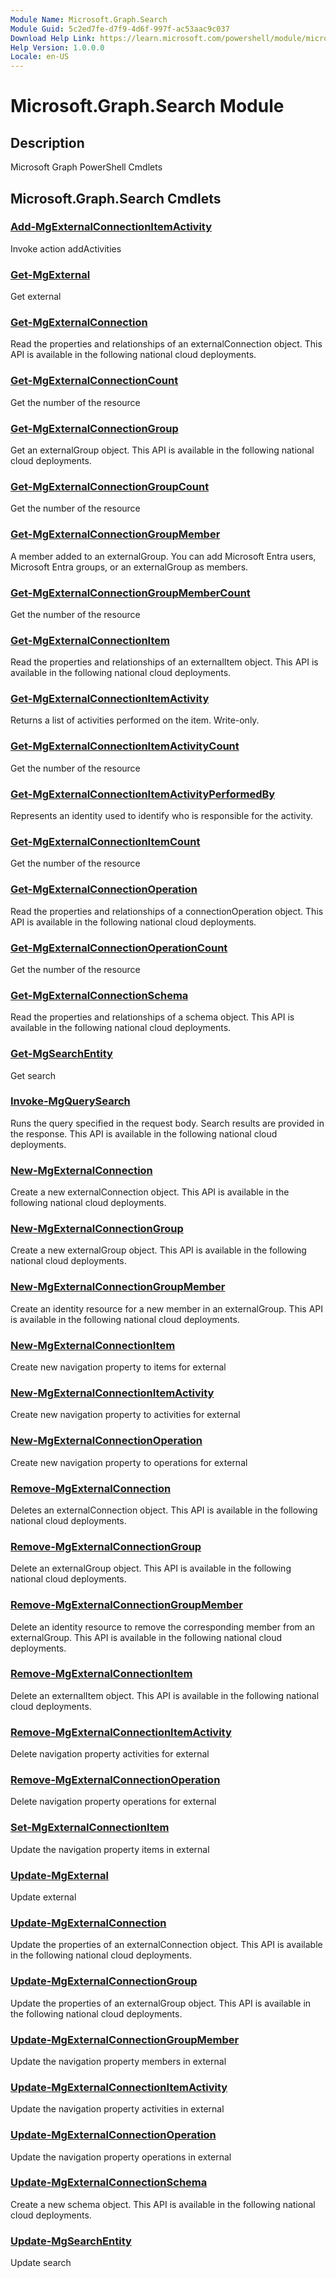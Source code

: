 ```yaml
---
Module Name: Microsoft.Graph.Search
Module Guid: 5c2ed7fe-d7f9-4d6f-997f-ac53aac9c037
Download Help Link: https://learn.microsoft.com/powershell/module/microsoft.graph.search
Help Version: 1.0.0.0
Locale: en-US
---
```


# Microsoft.Graph.Search Module
## Description
Microsoft Graph PowerShell Cmdlets

## Microsoft.Graph.Search Cmdlets
### [Add-MgExternalConnectionItemActivity](Add-MgExternalConnectionItemActivity.md)
Invoke action addActivities

### [Get-MgExternal](Get-MgExternal.md)
Get external

### [Get-MgExternalConnection](Get-MgExternalConnection.md)
Read the properties and relationships of an externalConnection object.
This API is available in the following national cloud deployments.

### [Get-MgExternalConnectionCount](Get-MgExternalConnectionCount.md)
Get the number of the resource

### [Get-MgExternalConnectionGroup](Get-MgExternalConnectionGroup.md)
Get an externalGroup object.
This API is available in the following national cloud deployments.

### [Get-MgExternalConnectionGroupCount](Get-MgExternalConnectionGroupCount.md)
Get the number of the resource

### [Get-MgExternalConnectionGroupMember](Get-MgExternalConnectionGroupMember.md)
A member added to an externalGroup.
You can add Microsoft Entra users, Microsoft Entra groups, or an externalGroup as members.

### [Get-MgExternalConnectionGroupMemberCount](Get-MgExternalConnectionGroupMemberCount.md)
Get the number of the resource

### [Get-MgExternalConnectionItem](Get-MgExternalConnectionItem.md)
Read the properties and relationships of an externalItem object.
This API is available in the following national cloud deployments.

### [Get-MgExternalConnectionItemActivity](Get-MgExternalConnectionItemActivity.md)
Returns a list of activities performed on the item.
Write-only.

### [Get-MgExternalConnectionItemActivityCount](Get-MgExternalConnectionItemActivityCount.md)
Get the number of the resource

### [Get-MgExternalConnectionItemActivityPerformedBy](Get-MgExternalConnectionItemActivityPerformedBy.md)
Represents an identity used to identify who is responsible for the activity.

### [Get-MgExternalConnectionItemCount](Get-MgExternalConnectionItemCount.md)
Get the number of the resource

### [Get-MgExternalConnectionOperation](Get-MgExternalConnectionOperation.md)
Read the properties and relationships of a connectionOperation object.
This API is available in the following national cloud deployments.

### [Get-MgExternalConnectionOperationCount](Get-MgExternalConnectionOperationCount.md)
Get the number of the resource

### [Get-MgExternalConnectionSchema](Get-MgExternalConnectionSchema.md)
Read the properties and relationships of a schema object.
This API is available in the following national cloud deployments.

### [Get-MgSearchEntity](Get-MgSearchEntity.md)
Get search

### [Invoke-MgQuerySearch](Invoke-MgQuerySearch.md)
Runs the query specified in the request body.
Search results are provided in the response.
This API is available in the following national cloud deployments.

### [New-MgExternalConnection](New-MgExternalConnection.md)
Create a new externalConnection object.
This API is available in the following national cloud deployments.

### [New-MgExternalConnectionGroup](New-MgExternalConnectionGroup.md)
Create a new externalGroup object.
This API is available in the following national cloud deployments.

### [New-MgExternalConnectionGroupMember](New-MgExternalConnectionGroupMember.md)
Create an identity resource for a new member in an externalGroup.
This API is available in the following national cloud deployments.

### [New-MgExternalConnectionItem](New-MgExternalConnectionItem.md)
Create new navigation property to items for external

### [New-MgExternalConnectionItemActivity](New-MgExternalConnectionItemActivity.md)
Create new navigation property to activities for external

### [New-MgExternalConnectionOperation](New-MgExternalConnectionOperation.md)
Create new navigation property to operations for external

### [Remove-MgExternalConnection](Remove-MgExternalConnection.md)
Deletes an externalConnection object.
This API is available in the following national cloud deployments.

### [Remove-MgExternalConnectionGroup](Remove-MgExternalConnectionGroup.md)
Delete an externalGroup object.
This API is available in the following national cloud deployments.

### [Remove-MgExternalConnectionGroupMember](Remove-MgExternalConnectionGroupMember.md)
Delete an identity resource to remove the corresponding member from an externalGroup.
This API is available in the following national cloud deployments.

### [Remove-MgExternalConnectionItem](Remove-MgExternalConnectionItem.md)
Delete an externalItem object.
This API is available in the following national cloud deployments.

### [Remove-MgExternalConnectionItemActivity](Remove-MgExternalConnectionItemActivity.md)
Delete navigation property activities for external

### [Remove-MgExternalConnectionOperation](Remove-MgExternalConnectionOperation.md)
Delete navigation property operations for external

### [Set-MgExternalConnectionItem](Set-MgExternalConnectionItem.md)
Update the navigation property items in external

### [Update-MgExternal](Update-MgExternal.md)
Update external

### [Update-MgExternalConnection](Update-MgExternalConnection.md)
Update the properties of an externalConnection object.
This API is available in the following national cloud deployments.

### [Update-MgExternalConnectionGroup](Update-MgExternalConnectionGroup.md)
Update the properties of an externalGroup object.
This API is available in the following national cloud deployments.

### [Update-MgExternalConnectionGroupMember](Update-MgExternalConnectionGroupMember.md)
Update the navigation property members in external

### [Update-MgExternalConnectionItemActivity](Update-MgExternalConnectionItemActivity.md)
Update the navigation property activities in external

### [Update-MgExternalConnectionOperation](Update-MgExternalConnectionOperation.md)
Update the navigation property operations in external

### [Update-MgExternalConnectionSchema](Update-MgExternalConnectionSchema.md)
Create a new schema object.
This API is available in the following national cloud deployments.

### [Update-MgSearchEntity](Update-MgSearchEntity.md)
Update search

